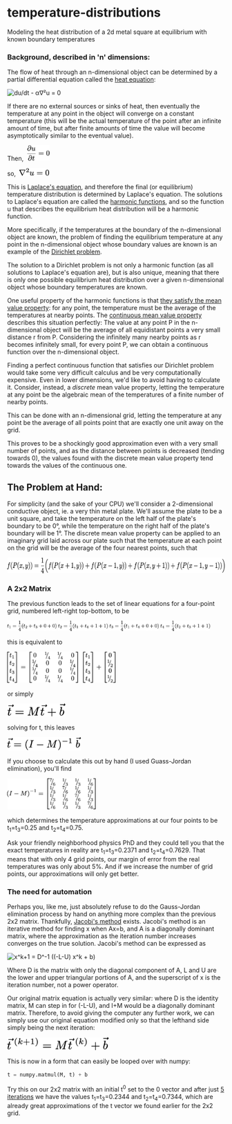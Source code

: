 # temperature-distributions
Modeling the heat distribution of a 2d metal square at equilibrium with known boundary temperatures

### Background, described in 'n' dimensions:

The flow of heat through an n-dimensional object can be determined by a partial differential equation called the [heat equation](https://en.wikipedia.org/wiki/Heat_equation "Wikipedia - Heat Equation"):

![du/dt - α∇²u = 0](https://wikimedia.org/api/rest_v1/media/math/render/svg/3edc07e9067b68e6057723653f7c3e7403889598 "the heat equation")

If there are no external sources or sinks of heat, then eventually the temperature at any point in the object will converge on a constant temperature (this will be the actual temperature of the point after an infinite amount of time, but after finite amounts of time the value will become asymptotically similar to the eventual value).

Then, &nbsp;<img src="figures/frac_del-u_del-t.png" height="36" alt="du/dt = 0" title="">

so, &nbsp;<img src="figures/nabla2_u_0.png" height="18" alt="∇²u = 0" title="">

This is [Laplace's equation](https://en.wikipedia.org/wiki/Laplace%27s_equation "Laplace's equation"), and therefore the final (or equilibrium) temperature distribution is determined by Laplace's equation.
The solutions to Laplace's equation are called the [harmonic functions](https://en.wikipedia.org/wiki/Harmonic_function "Harmonic Function"), and so the function u that describes the equilibrium heat distribution will be a harmonic function.

More specifically, if the temperatures at the boundary of the n-dimensional object are known, the problem of finding the equilibrium temperature at any point in the n-dimensional object whose boundary values are known is an example of the [Dirichlet problem](https://en.wikipedia.org/wiki/Dirichlet_problem "Dirichlet problem").

The solution to a Dirichlet problem is not only a harmonic function (as all solutions to Laplace's equation are), but is also unique, meaning that there is only one possible equilibrium heat distribution over a given n-dimensional object whose boundary temperatures are known.

One useful property of the harmonic functions is that [they satisfy the mean value property](https://en.wikipedia.org/wiki/Harmonic_function#The_mean_value_property "Wikipedia - Harmonic function : The mean value property"): for any point, the temperature must be the average of the temperatures at nearby points.
The [continuous mean value property](https://sites.math.washington.edu/~morrow/336_13/mvp1.pdf "University of Washington : Math - Mean Value Property") describes this situation perfectly: The value at any point P in the n-dimensional object will be the average of all equidistant points a very small distance r from P. Considering the infinitely many nearby points as r becomes infinitely small, for every point P, we can obtain a continuous function over the n-dimensional object.

Finding a perfect continuous function that satisfies our Dirichlet problem would take some very difficult calculus and be very computationally expensive. Even in lower dimensions, we'd like to avoid having to calculate it.
Consider, instead, a *discrete* mean value property, letting the temperature at any point be the algebraic mean of the temperatures of a finite number of nearby points.

This can be done with an n-dimensional grid, letting the temperature at any point be the average of all points point that are exactly one unit away on the grid.

This proves to be a shockingly good approximation even with a very small number of points, and as the distance between points is decreased (tending towards 0), the values found with the discrete mean value property tend towards the values of the continuous one.

## The Problem at Hand:
For simplicity (and the sake of your CPU) we'll consider a 2-dimensional conductive object, ie. a very thin metal plate.
We'll assume the plate to be a unit square, and take the temperature on the left half of the plate's boundary to be 0°, while the temperature on the right half of the plate's boundary will be 1°.
The discrete mean value property can be applied to an imaginary grid laid across our plate such that the temperature at each point on the grid will be the average of the four nearest points, such that

<img src="figures/f_pxy_equals.png" height="36" alt="f(P(x,y)) = 1/4 ( f(P(x+1,y)) + f(P(x-1,y)) + f(P(x,y+1)) + f(P(x-1,y-1)) )">

### A 2x2 Matrix
The previous function leads to the set of linear equations for a four-point grid, numbered left-right top-bottom, to be

<img src="figures/t1_lin_sys.png" height="24" alt="t<sub>1</sub>= (1/4) (t<sub>2</sub> + t<sub>3</sub> + 0 + 0)" title="">

<img src="figures/t2_lin_sys.png" height="24" alt="t<sub>2</sub>= (1/4) (t<sub>1</sub> + t<sub>4</sub> + 1 + 1)" title="">

<img src="figures/t3_lin_sys.png" height="24" alt="t<sub>3</sub>= (1/4) (t<sub>1</sub> + t<sub>4</sub> + 0 + 0)" title="">

<img src="figures/t4_lin_sys.png" height="24" alt="t<sub>4</sub>= (1/4) (t<sub>2</sub> + t<sub>3</sub> + 1 + 1)" title="">

this is equivalent to

<img src="figures/t_exp_lin_sys.png" height="72" alt="t=Mt+b expanded" title="">

or simply

<img src="figures/t_smol_lin_sys.png" height="30" alt="t=Mt+b expanded" title="">

solving for t, this leaves

<img src="figures/t_I-M_-1.png" height="30" alt="t=(I-M)<sup>-1</sup> b" title="">


If you choose to calculate this out by hand (I used Guass-Jordan elimination), you'll find

<img src="figures/I-M_inv_eq.png" height="72" alt="what (I-M)<sup>-1</sup> equals" title="">

which determines the temperature approximations at our four points to be t<sub>1</sub>=t<sub>3</sub>=0.25 and t<sub>2</sub>=t<sub>4</sub>=0.75.

Ask your friendly neighborhood physics PhD and they could tell you that the exact temperatures in reality are t<sub>1</sub>=t<sub>3</sub>=0.2371 and t<sub>2</sub>=t<sub>4</sub>=0.7629. That means that with only 4 grid points, our margin of error from the real temperatures was only about 5%.
And if we increase the number of grid points, our approximations will only get better.

### The need for automation
Perhaps you, like me, just absolutely refuse to do the Gauss-Jordan elimination process by hand on anything more complex than the previous 2x2 matrix.
Thankfully, [Jacobi's method](https://www.maa.org/press/periodicals/loci/joma/iterative-methods-for-solving-iaxi-ibi-jacobis-method "Mathematical Association of America - Iterative Methods for Solving Ax = b - Jacobi's Method") exists.
Jacobi's method is an iterative method for finding x when Ax=b, and A is a diagonally dominant matrix, where the approximation as the iteration number increases converges on the true solution.
Jacobi's method can be expressed as

<img src="https://www.maa.org/sites/default/files/images/cms_upload/JacobisMethod435220.gif" height="30" alt="x^k+1 = D^-1 ((-L-U) x^k + b)" title="Jacobi's method">

Where D is the matrix with only the diagonal component of A, L and U are the lower and upper triangular portions of A, and the superscript of x is the iteration number, not a power operator.

Our original matrix equation is actually very similar: where D is the identity matrix, M can step in for (-L-U), and I+M would be a diagonally dominant matrix. Therefore, to avoid giving the computer any further work, we can simply use our original equation modified only so that the lefthand side simply being the next iteration:

<img src="figures/t_k+1.png" height="30" alt="t^k+1 = Mt^k + b" title="">

This is now in a form that can easily be looped over with numpy:

```python
t = numpy.matmul(M, t) + b
```

Try this on our 2x2 matrix with an initial t<sup>0</sup> set to the 0 vector
and after just <a href="figures/5_iter.png" >5 iterations</a> we have the values t<sub>1</sub>=t<sub>3</sub>=0.2344 and t<sub>2</sub>=t<sub>4</sub>=0.7344, which are already great approximations of the t vector we found earlier for the 2x2 grid.
